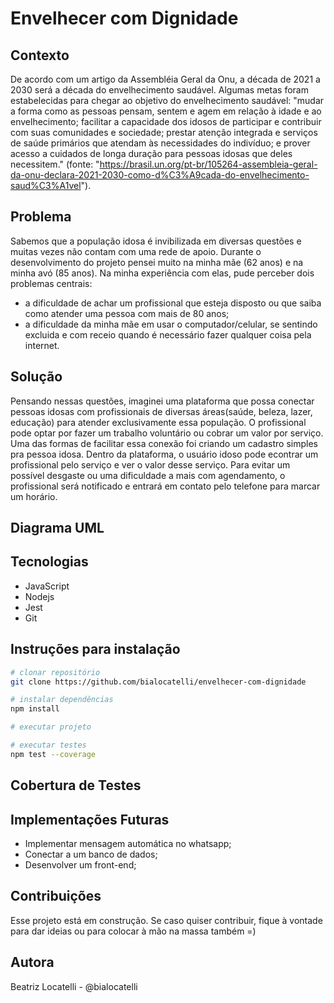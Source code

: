 # Envelhecer com Dignidade

## Contexto
De acordo com um artigo da Assembléia Geral da Onu, a década de 2021 a 2030 será a década do envelhecimento saudável. Algumas metas foram estabelecidas para chegar ao objetivo do envelhecimento saudável: "mudar a forma como as pessoas pensam, sentem e agem em relação à idade e ao envelhecimento; facilitar a capacidade dos idosos de participar e contribuir com suas comunidades e sociedade; prestar atenção integrada e serviços de saúde primários que atendam às necessidades do indivíduo; e prover acesso a cuidados de longa duração para pessoas idosas que deles necessitem." (fonte: "https://brasil.un.org/pt-br/105264-assembleia-geral-da-onu-declara-2021-2030-como-d%C3%A9cada-do-envelhecimento-saud%C3%A1vel").


## Problema
Sabemos que a população idosa é invibilizada em diversas questões e muitas vezes não contam com uma rede de apoio. Durante o desenvolvimento do projeto pensei muito na minha mãe (62 anos) e na minha avó (85 anos). Na minha experiência com elas, pude perceber dois problemas centrais:
 - a dificuldade de achar um profissional que esteja disposto ou que saiba como atender uma pessoa com mais de 80 anos;
 - a dificuldade da minha mãe em usar o computador/celular, se sentindo excluida e com receio quando é necessário fazer qualquer coisa pela internet.

## Solução
Pensando nessas questões, imaginei uma plataforma que possa conectar pessoas idosas com profissionais de diversas áreas(saúde, beleza, lazer, educação) para atender exclusivamente essa população. O profissional pode optar por fazer um trabalho voluntário ou cobrar um valor por serviço.
Uma das formas de facilitar essa conexão foi criando um cadastro simples pra pessoa idosa.
Dentro da plataforma, o usuário idoso pode econtrar um profissional pelo serviço e ver o valor desse serviço. Para evitar um possível desgaste ou uma dificuldade a mais com agendamento, o profissional será notificado e entrará em contato pelo telefone para marcar um horário.

## Diagrama UML

## Tecnologias
- JavaScript 
- Nodejs
- Jest
- Git

## Instruções para instalação
```bash
# clonar repositório
git clone https://github.com/bialocatelli/envelhecer-com-dignidade
```
```bash
# instalar dependências
npm install
```
```bash
# executar projeto

```
```bash
# executar testes
npm test --coverage
```
## Cobertura de Testes

## Implementações Futuras
- Implementar mensagem automática no whatsapp;
- Conectar a um banco de dados;
- Desenvolver um front-end;

## Contribuições
Esse projeto está em construção. Se caso quiser contribuir, fique à vontade para dar ideias ou para colocar à mão na massa também =) 

## Autora
Beatriz Locatelli - @bialocatelli
